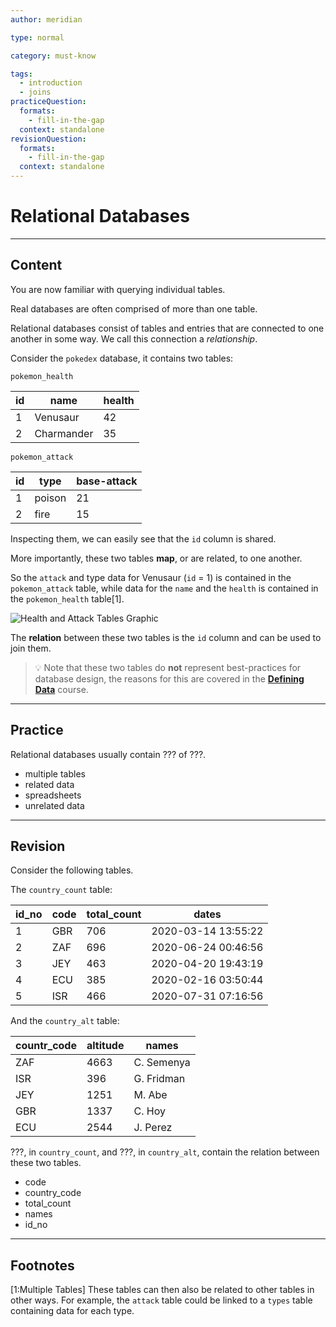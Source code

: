 ```yaml
---
author: meridian

type: normal

category: must-know

tags:
  - introduction
  - joins
practiceQuestion:
  formats:
    - fill-in-the-gap
  context: standalone
revisionQuestion:
  formats:
    - fill-in-the-gap
  context: standalone
---
```


# Relational Databases

---

## Content

You are now familiar with querying individual tables.

Real databases are often comprised of more than one table.

Relational databases consist of tables and entries that are connected to one another in some way. We call this connection a *relationship*.

Consider the `pokedex` database, it contains two tables:

`pokemon_health`

| id | name       | health |
|----|------------|--------|
| 1  | Venusaur   | 42     |
| 2  | Charmander | 35     |

`pokemon_attack`

| id | type   | base-attack |
|----|--------|-------------|
| 1  | poison | 21          |
| 2  | fire   | 15          |

Inspecting them, we can easily see that the `id` column is shared.

More importantly, these two tables **map**, or are related, to one another.

So the `attack` and type data for Venusaur (`id` = 1) is contained in the `pokemon_attack` table, while data for the `name` and the `health` is contained in the `pokemon_health` table[1].

![Health and Attack Tables Graphic](https://img.enkipro.com/2d381a48dbcfcb92827e8fca3b95c450.png)

The **relation** between these two tables is the `id` column and can be used to join them.

> 💡 Note that these two tables do **not** represent best-practices for database design, the reasons for this are covered in the [**Defining Data**](https://app.enki.com/course/ddl) course.

---

## Practice

Relational databases usually contain ??? of ???.

- multiple tables
- related data
- spreadsheets
- unrelated data

---

## Revision

Consider the following tables.

The `country_count` table:

| id_no | code | total_count | dates               |
|-------|------|-------------|---------------------|
| 1     | GBR  | 706         | 2020-03-14 13:55:22 |
| 2     | ZAF  | 696         | 2020-06-24 00:46:56 |
| 3     | JEY  | 463         | 2020-04-20 19:43:19 |
| 4     | ECU  | 385         | 2020-02-16 03:50:44 |
| 5     | ISR  | 466         | 2020-07-31 07:16:56 |

And the `country_alt` table:

| countr_code | altitude | names      |
|-------------|----------|------------|
| ZAF         | 4663     | C. Semenya |
| ISR         | 396      | G. Fridman |
| JEY         | 1251     | M. Abe     |
| GBR         | 1337     | C. Hoy     |
| ECU         | 2544     | J. Perez   |


???, in `country_count`, and ???, in `country_alt`, contain the relation between these two tables.

- code
- country_code
- total_count
- names
- id_no

---

## Footnotes
[1:Multiple Tables]
These tables can then also be related to other tables in other ways. For example, the `attack` table could be linked to a `types` table containing data for each type.
